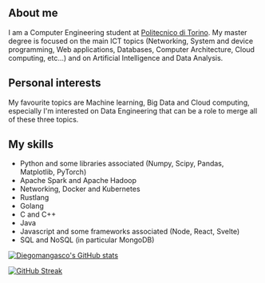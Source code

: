 ## About me
I am a Computer Engineering student at [Politecnico di Torino](https://www.polito.it/).
My master degree is focused on the main ICT topics (Networking, System and device programming, Web applications, Databases, Computer Architecture, Cloud computing, etc...) and on Artificial Intelligence and Data Analysis.

## Personal interests
My favourite topics are Machine learning, Big Data and Cloud computing, especially I'm interested on Data Engineering that can be a role to merge all of these three topics.

## My skills
* Python and some libraries associated (Numpy, Scipy, Pandas, Matplotlib, PyTorch)
* Apache Spark and Apache Hadoop
* Networking, Docker and Kubernetes
* Rustlang
* Golang
* C and C++
* Java
* Javascript and some frameworks associated (Node, React, Svelte)
* SQL and NoSQL (in particular MongoDB)

[![Diegomangasco's GitHub stats](https://github-readme-stats.vercel.app/api?username=Diegomangasco&theme=dark)](https://github.com/Diegomangasco/github-readme-stats)

[![GitHub Streak](http://github-readme-streak-stats.herokuapp.com?user=DiegomanGasco&theme=dark&date_format=M%20j%5B%2C%20Y%5D)](https://git.io/streak-stats)

<!--
**Diegomangasco/Diegomangasco** is a ✨ _special_ ✨ repository because its `README.md` (this file) appears on your GitHub profile.

Here are some ideas to get you started:

- 🔭 I’m currently working on ...
- 🌱 I’m currently learning ...
- 👯 I’m looking to collaborate on ...
- 🤔 I’m looking for help with ...
- 💬 Ask me about ...
- 📫 How to reach me: ...
- 😄 Pronouns: ...
- ⚡ Fun fact: ...
-->
